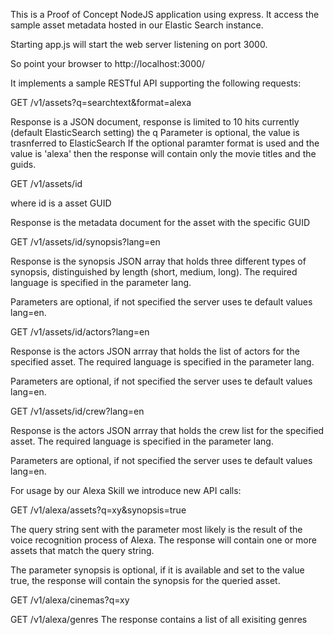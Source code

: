 This is a Proof of Concept NodeJS application using express. It access the sample asset metadata hosted in our Elastic Search instance.

Starting app.js will start the web server listening on port 3000.

So point your browser to http://localhost:3000/

It implements a sample RESTful API supporting the following requests:

GET /v1/assets?q=searchtext&format=alexa

Response is a JSON document, response is limited to 10 hits currently (default ElasticSearch setting)
the q Parameter is optional, the value is trasnferred to ElasticSearch
If the optional paramter format is used and the value is 'alexa' then the response will contain only the movie titles and the guids.

GET /v1/assets/id

where id is a asset GUID

Response is the metadata document for the asset with the specific GUID

GET /v1/assets/id/synopsis?lang=en

Response is the synopsis JSON array that holds three different types of synopsis, distinguished by length (short, medium, long). The required language is specified in the parameter lang.

Parameters are optional, if not specified the server uses te default values lang=en.

GET /v1/assets/id/actors?lang=en

Response is the actors JSON arrray that holds the list of actors for the specified asset. The required language is specified in the parameter lang.

Parameters are optional, if not specified the server uses te default values lang=en.

GET /v1/assets/id/crew?lang=en

Response is the actors JSON arrray that holds the crew list for the specified asset. The required language is specified in the parameter lang.

Parameters are optional, if not specified the server uses te default values lang=en.

For usage by our Alexa Skill we introduce new API calls:

GET /v1/alexa/assets?q=xy&synopsis=true

The query string sent with the parameter most likely is the result of the voice recognition process of Alexa.
The response will contain one or more assets that match the query string. 

The parameter synopsis is optional, if it is available and set to the value true, the response will contain the synopsis for the queried asset.

GET /v1/alexa/cinemas?q=xy


GET /v1/alexa/genres
The response contains a list of all exisiting genres